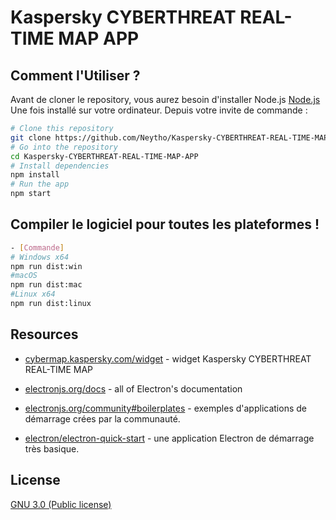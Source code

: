 # Kaspersky CYBERTHREAT REAL-TIME MAP APP



## Comment l'Utiliser ?

Avant de cloner le repository, vous aurez besoin d'installer Node.js [Node.js](https://nodejs.org/fr/download/)  Une fois installé sur votre ordinateur. Depuis votre invite de commande :

```bash
# Clone this repository
git clone https://github.com/Neytho/Kaspersky-CYBERTHREAT-REAL-TIME-MAP.git
# Go into the repository
cd Kaspersky-CYBERTHREAT-REAL-TIME-MAP-APP
# Install dependencies
npm install
# Run the app
npm start
```

## Compiler le logiciel pour toutes les plateformes !

```bash
- [Commande]
# Windows x64    
npm run dist:win
#macOS    
npm run dist:mac
#Linux x64    
npm run dist:linux
```

## Resources

- [cybermap.kaspersky.com/widget](https://cybermap.kaspersky.com/widget/) - widget Kaspersky CYBERTHREAT REAL-TIME MAP

- [electronjs.org/docs](https://electronjs.org/docs) - all of Electron's documentation

- [electronjs.org/community#boilerplates](https://electronjs.org/community#boilerplates) - exemples d'applications de démarrage crées par la communauté.

- [electron/electron-quick-start](https://github.com/electron/electron-quick-start) - une application Electron de démarrage très basique.



## License

[GNU 3.0 (Public license)](LICENSE.md)
